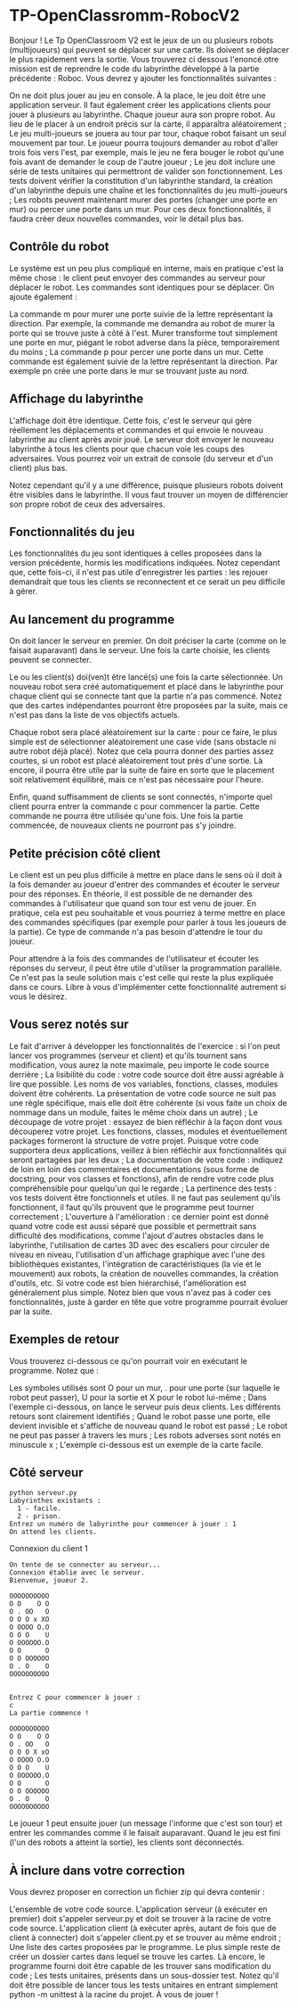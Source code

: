 # TP-OpenClassromm-RobocV2

Bonjour ! Le Tp OpenClassroom V2 est le jeux de un ou plusieurs robots (multijoueurs) qui peuvent se déplacer sur une carte. Ils doivent se déplacer le plus rapidement vers la sortie. Vous trouverez ci dessous l'enoncé.otre mission est de reprendre le code du labyrinthe développé à la partie précédente : Roboc. Vous devrez y ajouter les fonctionnalités suivantes :

On ne doit plus jouer au jeu en console. À la place, le jeu doit être une application serveur. Il faut également créer les applications clients pour jouer à plusieurs au labyrinthe. Chaque joueur aura son propre robot. Au lieu de le placer à un endroit précis sur la carte, il apparaîtra aléatoirement ;
Le jeu multi-joueurs se jouera au tour par tour, chaque robot faisant un seul mouvement par tour. Le joueur pourra toujours demander au robot d'aller trois fois vers l'est, par exemple, mais le jeu ne fera bouger le robot qu'une fois avant de demander le coup de l'autre joueur ;
Le jeu doit inclure une série de tests unitaires qui permettront de valider son fonctionnement. Les tests doivent vérifier la constitution d'un labyrinthe standard, la création d'un labyrinthe depuis une chaîne et les fonctionnalités du jeu multi-joueurs ;
Les robots peuvent maintenant murer des portes (changer une porte en mur) ou percer une porte dans un mur. Pour ces deux fonctionnalités, il faudra créer deux nouvelles commandes, voir le détail plus bas.
 
## Contrôle du robot
Le système est un peu plus compliqué en interne, mais en pratique c'est la même chose : le client peut envoyer des commandes au serveur pour déplacer le robot. Les commandes sont identiques pour se déplacer. On ajoute également :

La commande m pour murer une porte suivie de la lettre représentant la direction. Par exemple, la commande me demandra au robot de murer la porte qui se trouve juste à côté à l'est. Murer transforme tout simplement une porte en mur, piégant le robot adverse dans la pièce, temporairement du moins ;
La commande p pour percer une porte dans un mur. Cette commande est également suivie de la lettre représentant la direction. Par exemple pn crée une porte dans le mur se trouvant juste au nord.
 
## Affichage du labyrinthe
L'affichage doit être identique. Cette fois, c'est le serveur qui gère réellement les déplacements et commandes et qui envoie le nouveau labyrinthe au client après avoir joué. Le serveur doit envoyer le nouveau labyrinthe à tous les clients pour que chacun voie les coups des adversaires. Vous pourrez voir un extrait de console (du serveur et d'un client) plus bas.

Notez cependant qu'il y a une différence, puisque plusieurs robots doivent être visibles dans le labyrinthe. Il vous faut trouver un moyen de différencier son propre robot de ceux des adversaires.

 
## Fonctionnalités du jeu
Les fonctionnalités du jeu sont identiques à celles proposées dans la version précédente, hormis les modifications indiquées. Notez cependant que, cette fois-ci, il n'est pas utile d'enregistrer les parties : les rejouer demandrait que tous les clients se reconnectent et ce serait un peu difficile à gérer.

 
## Au lancement du programme
On doit lancer le serveur en premier. On doit préciser la carte (comme on le faisait auparavant) dans le serveur. Une fois la carte choisie, les clients peuvent se connecter.

Le ou les client(s) doi(ven)t être lancé(s) une fois la carte sélectionnée. Un nouveau robot sera créé automatiquement et placé dans le labyrinthe pour chaque client qui se connecte tant que la partie n'a pas commencé. Notez que des cartes indépendantes pourront être proposées par la suite, mais ce n'est pas dans la liste de vos objectifs actuels.

Chaque robot sera placé aléatoirement sur la carte : pour ce faire, le plus simple est de sélectionner aléatoirement une case vide (sans obstacle ni autre robot déjà placé). Notez que cela pourra donner des parties assez courtes, si un robot est placé aléatoirement tout près d'une sortie. Là encore, il pourra être utile par la suite de faire en sorte que le placement soit relativement équilibré, mais ce n'est pas nécessaire pour l'heure.

Enfin, quand suffisamment de clients se sont connectés, n'importe quel client pourra entrer la commande c pour commencer la partie. Cette commande ne pourra être utilisée qu'une fois. Une fois la partie commencée, de nouveaux clients ne pourront pas s'y joindre.

 
## Petite précision côté client
Le client est un peu plus difficile à mettre en place dans le sens où il doit à la fois demander au joueur d'entrer des commandes et écouter le serveur pour des réponses. En théorie, il est possible de ne demander des commandes à l'utilisateur que quand son tour est venu de jouer. En pratique, cela est peu souhaitable et vous pourriez à terme mettre en place des commandes spécifiques (par exemple pour parler à tous les joueurs de la partie). Ce type de commande n'a pas besoin d'attendre le tour du joueur.

Pour attendre à la fois des commandes de l'utilisateur et écouter les réponses du serveur, il peut être utile d'utiliser la programmation parallèle. Ce n'est pas la seule solution mais c'est celle qui reste la plus expliquée dans ce cours. Libre à vous d'implémenter cette fonctionnalité autrement si vous le désirez.

 
## Vous serez notés sur
Le fait d'arriver à développer les fonctionnalités de l'exercice : si l'on peut lancer vos programmes (serveur et client) et qu'ils tournent sans modification, vous aurez la note maximale, peu importe le code source derrière ;
La lisibilité du code : votre code source doit être aussi agréable à lire que possible. Les noms de vos variables, fonctions, classes, modules doivent être cohérents. La présentation de votre code source ne suit pas une règle spécifique, mais elle doit être cohérente (si vous faite un choix de nommage dans un module, faites le même choix dans un autre) ;
Le découpage de votre projet : essayez de bien réfléchir à la façon dont vous découperez votre projet. Les fonctions, classes, modules et éventuellement packages formeront la structure de votre projet. Puisque votre code supportera deux applications, veillez à bien réfléchir aux fonctionnalités qui seront partagées par les deux ;
La documentation de votre code : indiquez de loin en loin des commentaires et documentations (sous forme de docstring, pour vos classes et fonctions), afin de rendre votre code plus compréhensible pour quelqu'un qui le regarde ;
La pertinence des tests : vos tests doivent être fonctionnels et utiles. Il ne faut pas seulement qu'ils fonctionnent, il faut qu'ils prouvent que le programme peut tourner correctement ;
L'ouverture à l'amélioration : ce dernier point est donné quand votre code est aussi séparé que possible et permettrait sans difficulté des modifications, comme l'ajout d'autres obstacles dans le labyrinthe, l'utilisation de cartes 3D avec des escaliers pour circuler de niveau en niveau, l'utilisation d'un affichage graphique avec l'une des bibliothèques existantes, l'intégration de caractéristiques (la vie et le mouvement) aux robots, la création de nouvelles commandes, la création d'outils, etc. Si votre code est bien hiérarchisé, l'amélioration est généralement plus simple. Notez bien que vous n'avez pas à coder ces fonctionnalités, juste à garder en tête que votre programme pourrait évoluer par la suite.
 

## Exemples de retour
Vous trouverez ci-dessous ce qu'on pourrait voir en exécutant le programme. Notez que :

Les symboles utilisés sont O pour un mur, . pour une porte (sur laquelle le robot peut passer), U pour la sortie et X pour le robot lui-même ;
Dans l'exemple ci-dessous, on lance le serveur puis deux clients. Les différents retours sont clairement identifiés ;
Quand le robot passe une porte, elle devient invisible et s'affiche de nouveau quand le robot est passé ;
Le robot ne peut pas passer à travers les murs ;
Les robots adverses sont notés en minuscule x ;
L'exemple ci-dessous est un exemple de la carte facile.
 

## Côté serveur

```
python serveur.py
Labyrinthes existants :
  1 - facile.
  2 - prison.
Entrez un numéro de labyrinthe pour commencer à jouer : 1
On attend les clients.
```

Connexion du client 1

```
On tente de se connecter au serveur...
Connexion établie avec le serveur.
Bienvenue, joueur 2.

OOOOOOOOOO
O O    O O
O . OO   O
O O O x XO
O OOOO O.O
O O O    U
O OOOOOO.O
O O      O
O O OOOOOO
O . O    O
OOOOOOOOOO


Entrez C pour commencer à jouer :
c
La partie commence !

OOOOOOOOOO
O O    O O
O . OO   O
O O O X xO
O OOOO O.O
O O O    U
O OOOOOO.O
O O      O
O O OOOOOO
O . O    O
OOOOOOOOOO
```

Le joueur 1 peut ensuite jouer (un message l'informe que c'est son tour) et entrer les commandes comme il le faisait auparavant. Quand le jeu est fini (l'un des robots a atteint la sortie), les clients sont déconnectés.

 

## À inclure dans votre correction
Vous devrez proposer en correction un fichier zip qui devra contenir :

L'ensemble de votre code source. L'application serveur (à exécuter en premier) doit s'appeler serveur.py et doit se trouver à la racine de votre code source. L'application client (à exécuter après, autant de fois que de client à connecter) doit s'appeler client.py et se trouver au même endroit ;
Une liste des cartes proposées par le programme. Le plus simple reste de créer un dossier cartes dans lequel se trouve les cartes. Là encore, le programme fourni doit être capable de les trouver sans modification du code ;
Les tests unitaires, présents dans un sous-dossier test. Notez qu'il doit être possible de lancer tous les tests unitaires en entrant simplement python -m unittest à la racine du projet.
 À vous de jouer ! 
